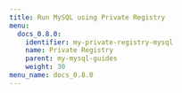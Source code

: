 ```yaml
---
title: Run MySQL using Private Registry
menu:
  docs_0.8.0:
    identifier: my-private-registry-mysql
    name: Private Registry
    parent: my-mysql-guides
    weight: 30
menu_name: docs_0.8.0
---
```

